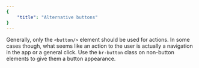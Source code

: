 ```yaml
---
{
	"title": "Alternative buttons"
}
---
```


Generally, only the `<button/>` element should be used for actions. In
some cases though, what seems like an action to the user is actually a
navigation in the app or a general click. Use the `br-button` class on
non-button elements to give them a button appearance.